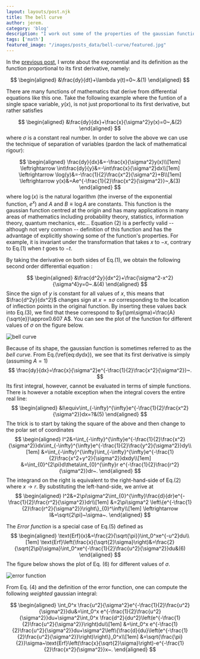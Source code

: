 ```yaml
---
layout: layouts/post.njk
title: The bell curve
author: jerem.
category: 'blog'
description: "I work out some of the properties of the gaussian function from its generating differential equation including its first integral."
tags: ['math']
featured_image: "/images/posts_data/bell-curve/featured.jpg"
---
```


In the [previous post](/blog/2020/what-growth-means), I wrote about the exponential and its definition as the function proportional to its first derivative, namely:

$$
\begin{aligned}
&\frac{dy}{dt}+\lambda y(t)=0~.&(1)
\end{aligned}
$$

There are many functions of mathematics that derive from differential equations like this one. Take the following example where the funtion of a single space variable, $y(x)$, is not just proportional to its first derivative, but rather satisfies

$$
\begin{aligned}
&\frac{dy}{dx}+\frac{x}{\sigma^2}y(x)=0~,&(2)
\end{aligned}
$$
where $\sigma$ is a constant real number. In order to solve the above we can use the technique of separation of variables (pardon the lack of mathematical rigour):

$$
\begin{aligned}
\frac{dy}{dx}&=-\frac{x}{\sigma^2}y(x)\\[1em]
\leftrightarrow \int\frac{dy}{y}&=-\int\frac{x}{\sigma^2}dx\\[1em]
\leftrightarrow \log(y)&=-\frac{1}{2}\frac{x^2}{\sigma^2}+B\\[1em]
\leftrightarrow y(x)&=Ae^{-\frac{1}{2}\frac{x^2}{\sigma^2}}~,&(3)
\end{aligned}
$$
where $\log(x)$ is the natural logarithm (the inverse of the exponential function, $e^x$) and $A$ and $B\equiv \log{A}$ are constants. This function is the gaussian function centred at the origin and has many applications in many areas of mathematics including probability theory, statistics, information theory, quantum mechanics, etc... Equation (2) is a perfectly valid -- although not very common -- definition of this function and has the advantage of explicitly showing some of the function's properties. For example, it is invariant under the transformation that takes $x$ to $-x$, contrary to Eq.(1) when $t$ goes to $-t$.

By taking the derivative on both sides of Eq.(1), we obtain the following second order differential equation :

$$
\begin{aligned}
&\frac{d^2y}{dx^2}+\frac{\sigma^2-x^2}{\sigma^4}y=0~.&(4)
\end{aligned}
$$
Since the sign of $y$ is constant for all values of $x$, this means that $\frac{d^2y}{dx^2}$ changes sign at $x=\pm\sigma$ corresponding to the location of inflection points in the original function. By inserting these values back into Eq.(3), we find that these correspond to $y(\pm\sigma)=\frac{A}{\sqrt{e}}\approx0.607 A$. You can see the plot of the function for different values of $\sigma$ on the figure below.

![bell curve](/images/posts_data/bell-curve/bell.png)

Because of its shape, the gaussian function is sometimes referred to as the *bell curve*. From Eq.(\ref{eq:dydx}), we see that its first derivative is simply (assuming $A=1$)
$$
\frac{dy}{dx}=\frac{x}{\sigma^2}e^{-\frac{1}{2}\frac{x^2}{\sigma^2}}~.
$$
Its first integral, however, cannot be evaluated in terms of simple functions. There is however a notable exception when the integral covers the entire real line:
$$
\begin{aligned}
&I\equiv\int_{-\infty}^{\infty}e^{-\frac{1}{2}\frac{x^2}{\sigma^2}}dx=?&(5)
\end{aligned}
$$
The trick is to start by taking the square of the above and then change to the polar set of coordinates
$$
\begin{aligned}
I^2&=\int_{-\infty}^{\infty}e^{-\frac{1}{2}\frac{x^2}{\sigma^2}}dx\int_{-\infty}^{\infty}e^{-\frac{1}{2}\frac{y^2}{\sigma^2}}dy\\[1em]
&=\int_{-\infty}^{\infty}\int_{-\infty}^{\infty}e^{-\frac{1}{2}\frac{x^2+y^2}{\sigma^2}}dxdy\\[1em]
&=\int_{0}^{2\pi}d\theta\int_{0}^{\infty}r e^{-\frac{1}{2}\frac{r^2}{\sigma^2}}dr~.
\end{aligned}
$$
The integrand on the right is equivalent to the right-hand-side of Eq.(2) where $x\rightarrow r$. By substituting the left-hand-side, we arrive at
$$
\begin{aligned}
I^2&=2\pi\sigma^2\int_{0}^{\infty}\frac{d}{dr}e^{-\frac{1}{2}\frac{r^2}{\sigma^2}}dr\\[1em]
&=2\pi\sigma^2 \left\{e^{-\frac{1}{2}\frac{r^2}{\sigma^2}}\right\}_{0}^\infty\\[1em]
\leftrightarrow I&=\sqrt{2\pi}~\sigma~.
\end{aligned}
$$

The *Error function* is a special case of Eq.(5) defined as
$$
\begin{aligned}
\text{Erf}(x)&=\frac{2}{\sqrt{\pi}}\int_0^xe^{-u^2}du\\[1em]
\text{Erf}\left(\frac{x}{\sqrt{2}\sigma}\right)&=\frac{2}{\sqrt{2\pi}\sigma}\int_0^xe^{-\frac{1}{2}\frac{u^2}{\sigma^2}}du&(6)
\end{aligned}
$$
The figure below shows the plot of Eq. (6) for different values of $\sigma$.

![error function](/images/posts_data/bell-curve/error.png)

From Eq. (4) and the definition of the error function, one can compute the following *weighted* gaussian integral:

$$
\begin{aligned}
\int_0^x \frac{u^2}{\sigma^2}e^{-\frac{1}{2}\frac{u^2}{\sigma^2}}du&=\int_0^x e^{-\frac{1}{2}\frac{u^2}{\sigma^2}}du+\sigma^2\int_0^x \frac{d^2}{du^2}\left(e^{-\frac{1}{2}\frac{u^2}{\sigma^2}}\right)du\\[1em]
&=\int_0^x e^{-\frac{1}{2}\frac{u^2}{\sigma^2}}du+\sigma^2\left\{\frac{d}{du}\left(e^{-\frac{1}{2}\frac{u^2}{\sigma^2}}\right)\right\}_0^x\\[1em]
&=\sqrt{\frac{\pi}{2}}\sigma~\text{Erf}\left(\frac{x}{\sqrt{2}\sigma}\right)-e^{-\frac{1}{2}\frac{x^2}{\sigma^2}}x~.
\end{aligned}
$$
